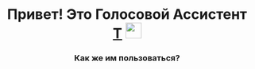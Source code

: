 <h1 align="center">Привет! Это Голосовой Ассистент <a href="https://daniilshat.ru/" target="_blank">T</a> 
<img src="https://github.com/blackcater/blackcater/raw/main/images/Hi.gif" height="32"/></h1>
<h3 align="center">Как же им пользоваться?</h3>
